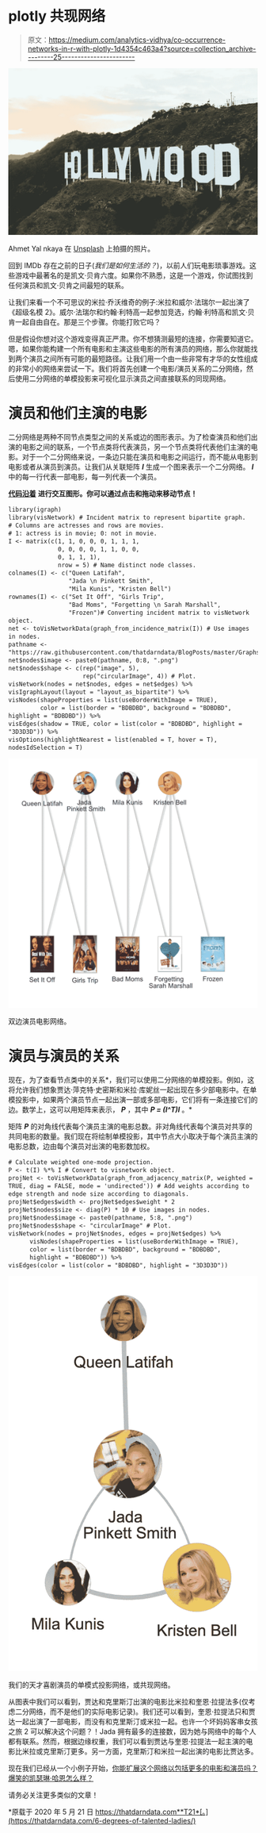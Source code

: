 # plotly 共现网络

> 原文：<https://medium.com/analytics-vidhya/co-occurrence-networks-in-r-with-plotly-1d4354c463a4?source=collection_archive---------25----------------------->

![](img/bc95b0e117084611f2f7c8819cdd824c.png)

Ahmet Yal nkaya 在 [Unsplash](https://unsplash.com/s/photos/movies?utm_source=unsplash&utm_medium=referral&utm_content=creditCopyText) 上拍摄的照片。

回到 IMDb 存在之前的日子(*我们是如何生活的？*)，以前人们玩电影琐事游戏。这些游戏中最著名的是凯文·贝肯六度。如果你不熟悉，这是一个游戏，你试图找到任何演员和凯文·贝肯之间最短的联系。

让我们来看一个不可思议的米拉·乔沃维奇的例子:米拉和威尔·法瑞尔一起出演了《超级名模 2》。威尔·法瑞尔和约翰·利特高一起参加竞选，约翰·利特高和凯文·贝肯一起自由自在。那是三个步骤。你能打败它吗？

但是假设你想对这个游戏变得真正严肃。你不想猜测最短的连接，你需要知道它。嗯，如果你能构建一个所有电影和主演这些电影的所有演员的网络，那么你就能找到两个演员之间所有可能的最短路径。让我们用一个由一些非常有才华的女性组成的非常小的网络来尝试一下。我们将首先创建一个电影/演员关系的二分网络，然后使用二分网络的单模投影来可视化显示演员之间直接联系的同现网络。

# 演员和他们主演的电影

二分网络是两种不同节点类型之间的关系或边的图形表示。为了检查演员和他们出演的电影之间的联系，一个节点类将代表演员，另一个节点类将代表他们主演的电影。对于一个二分网络来说，一条边只能在演员和电影之间运行，而不能从电影到电影或者从演员到演员。让我们从关联矩阵 ***I*** 生成一个图来表示一个二分网络。 ***I*** 中的每一行代表一部电影，每一列代表一个演员。

[**代码沿着**](https://github.com/thatdarndata/BlogPosts/tree/master/SixDegrees) **进行交互图形。你可以通过点击和拖动来移动节点！**

```
library(igraph) 
library(visNetwork) # Incident matrix to represent bipartite graph. 
# Columns are actresses and rows are movies. 
# 1: actress is in movie; 0: not in movie. 
I <- matrix(c(1, 1, 0, 0, 0, 1, 1, 1, 
              0, 0, 0, 0, 1, 1, 0, 0, 
              0, 1, 1, 1), 
              nrow = 5) # Name distinct node classes. 
colnames(I) <- c("Queen Latifah", 
                 "Jada \n Pinkett Smith", 
                 "Mila Kunis", "Kristen Bell") 
rownames(I) <- c("Set It Off", "Girls Trip", 
                 "Bad Moms", "Forgetting \n Sarah Marshall", 
                 "Frozen")# Converting incident matrix to visNetwork object. 
net <- toVisNetworkData(graph_from_incidence_matrix(I)) # Use images in nodes. 
pathname <- "https://raw.githubusercontent.com/thatdarndata/BlogPosts/master/Graphs/Pics/" 
net$nodes$image <- paste0(pathname, 0:8, ".png") 
net$nodes$shape <- c(rep("image", 5), 
                     rep("circularImage", 4)) # Plot. 
visNetwork(nodes = net$nodes, edges = net$edges) %>%           visIgraphLayout(layout = "layout_as_bipartite") %>% visNodes(shapeProperties = list(useBorderWithImage = TRUE), 
         color = list(border = "BDBDBD", background = "BDBDBD",   highlight = "BDBDBD")) %>% 
visEdges(shadow = TRUE, color = list(color = "BDBDBD", highlight = "3D3D3D")) %>% 
visOptions(highlightNearest = list(enabled = T, hover = T),    nodesIdSelection = T)
```

![](img/bffe5ff944344221f4f3f977ed64bfef.png)

双边演员电影网络。

# 演员与演员的关系

现在，为了查看节点类中的关系*，我们可以使用二分网络的单模投影。例如，这将允许我们想象贾达·萍克特·史密斯和米拉·库妮丝一起出现在多少部电影中。在单模投影中，如果两个演员节点一起出演一部或多部电影，它们将有一条连接它们的边。数学上，这可以用矩阵来表示， ***P*** ，其中 ***P = (I^T)I*** 。*

矩阵 ***P*** 的对角线代表每个演员主演的电影总数。非对角线代表每个演员对共享的共同电影的数量。我们现在将绘制单模投影，其中节点大小取决于每个演员主演的电影总数，边由每个演员对出演的电影数加权。

```
# Calculate weighted one-mode projection. 
P <- t(I) %*% I # Convert to visnetwork object. 
projNet <- toVisNetworkData(graph_from_adjacency_matrix(P, weighted = TRUE, diag = FALSE, mode = 'undirected')) # Add weights according to edge strength and node size according to diagonals. 
projNet$edges$width <- projNet$edges$weight * 2 
projNet$nodes$size <- diag(P) * 10 # Use images in nodes. 
projNet$nodes$image <- paste0(pathname, 5:8, ".png") projNet$nodes$shape <- "circularImage" # Plot. 
visNetwork(nodes = projNet$nodes, edges = projNet$edges) %>% 
      visNodes(shapeProperties = list(useBorderWithImage = TRUE), 
      color = list(border = "BDBDBD", background = "BDBDBD", 
      highlight = "BDBDBD")) %>% 
visEdges(color = list(color = "BDBDBD", highlight = "3D3D3D"))
```

![](img/89e15ff78be3cad489316964448a3ca5.png)

我们的天才喜剧演员的单模式投影网络，或共现网络。

从图表中我们可以看到，贾达和克里斯汀出演的电影比米拉和奎恩·拉提法多(仅考虑二分网络，而不是他们的实际电影记录)。我们还可以看到，奎恩·拉提法只和贾达一起出演了一部电影，而没有和克里斯汀或米拉一起。也许一个坏妈妈客串女孩之旅 2 可以解决这个问题？！Jada 拥有最多的连接数，因为她与网络中的每个人都有联系。然而，根据边缘权重，我们可以看到贾达与奎恩·拉提法一起主演的电影比米拉或克里斯汀更多。另一方面，克里斯汀和米拉一起出演的电影比贾达多。

现在我们已经从一个小例子开始，[你能扩展这个网络以包括更多的电影和演员吗？爆笑的凯瑟琳·哈恩怎么样？](https://github.com/thatdarndata/BlogPosts/tree/master/SixDegrees)

请务必关注更多类似的文章！

*原载于 2020 年 5 月 21 日 https://thatdarndata.com**T21*[。](https://thatdarndata.com/6-degrees-of-talented-ladies/)